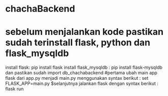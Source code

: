 # chachaBackend
# sebelum menjalankan kode pastikan sudah terinstall flask, python dan flask_mysqldb
install flask: pip install flask
install flask_mysqldb : pip install flask-mysqldb
dan pastikan sudah import db_chachabackend 
#pertama ubah main app flask dari app.py menjadi main.py menggunakan syntax berikut : set FLASK_APP=main.py
$selanjutnya jalankan flask dengan syntax berikut : flask run
